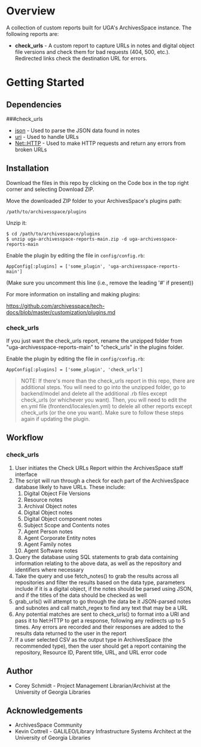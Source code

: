 # Overview
A collection of custom reports built for UGA's ArchivesSpace instance. The following reports are:

- **check_urls** - A custom report to capture URLs in notes and digital object file versions and check them for bad 
requests (404, 500, etc.). Redirected links check the destination URL for errors.

# Getting Started

## Dependencies

###check_urls
- [json](https://ruby-doc.org/stdlib-2.6.3/libdoc/json/rdoc/JSON.html) - Used to parse the JSON data found in notes
- [uri](https://ruby-doc.org/core-3.1.2/Gem/Uri.html) - Used to handle URLs
- [Net::HTTP](https://ruby-doc.org/stdlib-3.0.1/libdoc/net/http/rdoc/Net/HTTP.html) - Used to make HTTP requests and 
return any errors from broken URLs

## Installation

Download the files in this repo by clicking on the Code box in the top right corner and selecting Download ZIP.

Move the downloaded ZIP folder to your ArchivesSpace's plugins path:

    /path/to/archivesspace/plugins

Unzip it:

    $ cd /path/to/archivesspace/plugins
    $ unzip uga-archivesspace-reports-main.zip -d uga-archivesspace-reports-main

Enable the plugin by editing the file in `config/config.rb`:

    AppConfig[:plugins] = ['some_plugin', 'uga-archivesspace-reports-main']

(Make sure you uncomment this line (i.e., remove the leading '#' if present))

For more information on installing and making plugins:

https://github.com/archivesspace/tech-docs/blob/master/customization/plugins.md

### check_urls

If you just want the check_urls report, rename the unzipped folder from "uga-archivesspace-reports-main" to "check_urls"
in the plugins folder.

Enable the plugin by editing the file in `config/config.rb`:

    AppConfig[:plugins] = ['some_plugin', 'check_urls']

> NOTE: If there's more than the check_urls report in this repo, there are additional steps. You will need to go into 
> the unzipped folder, go to backend/model and delete all the additional .rb files except check_urls (or whichever you 
> want). Then, you will need to edit the en.yml file (frontend/locales/en.yml) to delele all other reports except 
> check_urls (or the one you want). Make sure to follow these steps again if updating the plugin.

## Workflow

### check_urls
1. User initiates the Check URLs Report within the ArchivesSpace staff interface
2. The script will run through a check for each part of the ArchivesSpace database likely to have URLs. These include:
   1. Digital Object File Versions
   2. Resource notes
   3. Archival Object notes
   4. Digital Object notes
   5. Digital Object component notes
   6. Subject Scope and Contents notes
   7. Agent Person notes
   8. Agent Corporate Entity notes
   9. Agent Family notes
   10. Agent Software notes
3. Query the database using SQL statements to grab data containing information relating to the above data, as well as the
repository and identifiers where necessary
4. Take the query and use fetch_notes() to grab the results across all repositories and filter the results based on the 
data type, parameters include if it is a digital object, if the notes should be parsed using JSON, and if the titles
of the data should be checked as well
5. grab_urls() will attempt to go through the data be it JSON-parsed notes and subnotes and call match_regex to find
any text that may be a URL
6. Any potential matches are sent to check_urls() to format into a URI and pass it to Net:HTTP to get a response, 
following any redirects up to 5 times. Any errors are recorded and their responses are added to the results data
returned to the user in the report
7. If a user selected CSV as the output type in ArchivesSpace (the recommended type), then the user should get a report
containing the repository, Resource ID, Parent title, URL, and URL error code

## Author

- Corey Schmidt - Project Management Librarian/Archivist at the University of Georgia Libraries

## Acknowledgements

- ArchivesSpace Community
- Kevin Cottrell - GALILEO/Library Infrastructure Systems Architect at the University of Georgia Libraries